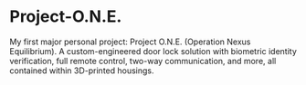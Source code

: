 # Project-O.N.E.
My first major personal project: Project O.N.E. (Operation Nexus Equilibrium). A custom-engineered door lock solution with biometric identity verification, full remote control, two-way communication, and more, all contained within 3D-printed housings.
